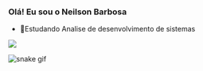 ###  Olá! Eu sou o Neilson Barbosa

- 🌱Estudando Analise de desenvolvimento de sistemas

<picture>
<source 
  srcset="https://github-readme-stats.vercel.app/api?username=neilsonbar&show_icons=true&theme=dark"
  media="(prefers-color-scheme: dark)"
/>
<source
  srcset="https://github-readme-stats.vercel.app/api?username=neilsonbar&show_icons=true"
  media="(prefers-color-scheme: light), (prefers-color-scheme: no-preference)"
/>
<img src="https://github-readme-stats.vercel.app/api?username=neilsonbar&show_icons=true" />
</picture>

![snake gif](https://github.com/neilsonbar/neilsonbar/blob/output/github-contribution-grid-snake.svg)


